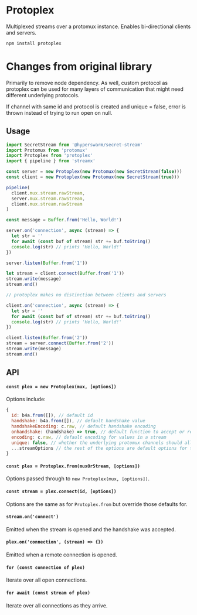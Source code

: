 # Protoplex

Multiplexed streams over a protomux instance. Enables bi-directional clients and servers.

`npm install protoplex`

# Changes from original library

Primarily to remove node dependency. As well, custom protocol as protoplex can be used for many layers of communication that might need
different underlying protocols.

If channel with same id and protocol is created and unique = false, error is thrown instead of trying to run open on null.

## Usage
```js
import SecretStream from '@hyperswarm/secret-stream'
import Protomux from 'protomux'
import Protoplex from 'protoplex'
import { pipeline } from 'streamx'

const server = new Protoplex(new Protomux(new SecretStream(false)))
const client = new Protoplex(new Protomux(new SecretStream(true)))

pipeline(
  client.mux.stream.rawStream,
  server.mux.stream.rawStream,
  client.mux.stream.rawStream
)

const message = Buffer.from('Hello, World!')

server.on('connection', async (stream) => {
  let str = ''
  for await (const buf of stream) str += buf.toString()
  console.log(str) // prints 'Hello, World!'
})

server.listen(Buffer.from('1'))

let stream = client.connect(Buffer.from('1'))
stream.write(message)
stream.end()

// protoplex makes no distinction between clients and servers

client.on('connection', async (stream) => {
  let str = ''
  for await (const buf of stream) str += buf.toString()
  console.log(str) // prints 'Hello, World!'
})

client.listen(Buffer.from('2'))
stream = server.connect(Buffer.from('2'))
stream.write(message)
stream.end()
```

## API

#### `const plex = new Protoplex(mux, [options])`

Options include:

```js
{
  id: b4a.from([]), // default id
  handshake: b4a.from([]), // default handshake value
  handshakeEncoding: c.raw, // default handshake encoding
  onhandshake: (handshake) => true, // default function to accept or reject connection
  encoding: c.raw, // default encoding for values in a stream
  unique: false, // whether the underlying protomux channels should allow multi opens for a given  protcol, id pair
  ...streamOptions // the rest of the options are default options for the underlying Duplex streams
}
```

#### `const plex = Protoplex.from(muxOrStream, [options])`

Options passed through to `new Protoplex(mux, [options])`.

#### `const stream = plex.connect(id, [options])`

Options are the same as for `Protoplex.from` but override those defaults for.

#### `stream.on('connect')`

Emitted when the stream is opened and the handshake was accepted.

#### `plex.on('connection', (stream) => {})`

Emitted when a remote connection is opened.

#### `for (const connection of plex)`

Iterate over all open connections.

#### `for await (const stream of plex)`

Iterate over all connections as they arrive.